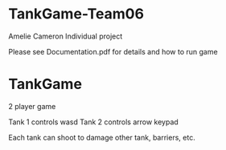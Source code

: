 # TankGame-Team06
Amelie Cameron
Individual project

Please see Documentation.pdf for details and how to run game

# TankGame
2 player game 

Tank 1 controls wasd Tank 2 controls arrow keypad

Each tank can shoot to damage other tank, barriers, etc.
